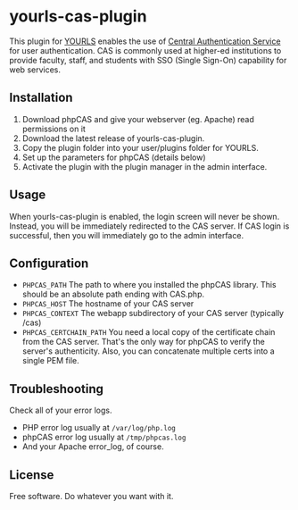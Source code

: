 yourls-cas-plugin
=================
This plugin for [YOURLS](https://github.com/YOURLS/YOURLS) enables the use of [Central Authentication Service](http://www.jasig.org/cas) for user authentication. CAS is commonly used at higher-ed institutions to provide faculty, staff, and students with SSO (Single Sign-On) capability for web services.

Installation
------------
1. Download phpCAS and give your webserver (eg. Apache) read permissions on it
1. Download the latest release of yourls-cas-plugin.
1. Copy the plugin folder into your user/plugins folder for YOURLS.
1. Set up the parameters for phpCAS (details below)
1. Activate the plugin with the plugin manager in the admin interface.

Usage
-----
When yourls-cas-plugin is enabled, the login screen will never be shown. Instead, you will be immediately redirected to the CAS server. If CAS login is successful, then you will immediately go to the admin interface.

Configuration
-------------
  * `PHPCAS_PATH` The path to where you installed the phpCAS library. This should be an absolute path ending with CAS.php.
  * `PHPCAS_HOST` The hostname of your CAS server
  * `PHPCAS_CONTEXT` The webapp subdirectory of your CAS server (typically /cas)
  * `PHPCAS_CERTCHAIN_PATH` You need a local copy of the certificate chain from the CAS server. That's the only way for phpCAS to verify the server's authenticity. Also, you can concatenate multiple certs into a single PEM file.

Troubleshooting
---------------
Check all of your error logs.
  * PHP error log usually at `/var/log/php.log`
  * phpCAS error log usually at `/tmp/phpcas.log`
  * And your Apache error_log, of course.

License
-------
Free software. Do whatever you want with it.

